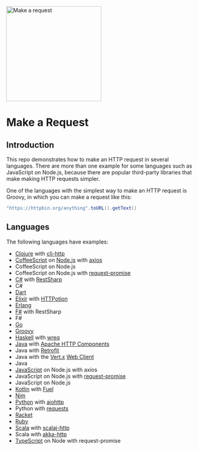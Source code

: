 <img src="https://upload.wikimedia.org/wikipedia/commons/5/5b/HTTP_logo.svg" width="250" data-canonical-src="https://upload.wikimedia.org/wikipedia/commons/5/5b/HTTP_logo.svg" alt="Make a request" />

# Make a Request

## Introduction

This repo demonstrates how to make an HTTP request in several languages. There are more than one example for some languages
such as JavaScript on Node.js, because there are popular third-party libraries that make making HTTP requests simpler.

One of the languages with the simplest way to make an HTTP request is Groovy, in which you can make a request like this:
```groovy
"https://httpbin.org/anything".toURL().getText()
```

## Languages

The following languages have examples:

* [Clojure](http://clojure.org) with [clj-http](https://github.com/dakrone/clj-http)
* [CoffeeScript](http://coffeescript.org) on [Node.js](http://nodejs.org) with [axios](https://github.com/axios/axios)
* CoffeeScript on Node.js
* CoffeeScript on Node.js with [request-promise](https://github.com/request/request-promise)
* [C#](https://docs.microsoft.com/en-us/dotnet/csharp/) with [RestSharp](http://restsharp.org)
* C#
* [Dart](http://dartlang.org)
* [Elixir](http://elixir-lang.org) with [HTTPotion](https://github.com/myfreeweb/httpotion)
* [Erlang](http://erlang.org)
* [F#](https://docs.microsoft.com/en-us/dotnet/fsharp/) with RestSharp
* F#
* [Go](http://golang.org)
* [Groovy](http://groovy-lang.org)
* [Haskell](http://haskell.org) with [wreq](http://www.serpentine.com/wreq)
* [Java](http://www.oracle.com/technetwork/java) with [Apache HTTP Components](https://hc.apache.org/)
* Java with [Retrofit](https://square.github.io/retrofit/)
* Java with the [Vert.x](http://vertx.io) [Web Client](http://vertx.io/docs/vertx-web-client/java)
* Java
* [JavaScript](https://www.javascript.com/) on Node.js with axios
* JavaScript on Node.js with [request-promise](https://github.com/request/request-promise)
* JavaScript on Node.js
* [Kotlin](http://kotlinlang.org) with [Fuel](https://github.com/kittinunf/fuel)
* [Nim](https://nim-lang.org)
* [Python](https://python.org) with [aiohttp](http://aiohttp.readthedocs.io)
* Python with [requests](http://docs.python-requests.org)
* [Racket](https://racket-lang.org)
* [Ruby](https://ruby-lang.org)
* [Scala](https://scala-lang.org) with [scalaj-http](https://github.com/scalaj/scalaj-http)
* Scala with [akka-http](https://akka.io)
* [TypeScript](https://www.typescriptlang.org) on Node with request-promise
